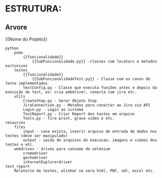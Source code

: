 # ESTRUTURA:
## Arvore

  {{Nome do Projeto}}
  
    python
        poms
            {{funcionalidade}}
                {{SubFuncionalidade.py}} -classes com locators e metodos exclusivos 
        testes
            {{funcionalidade}}
                {{SubFuncionalidadeTest.py}} - Classe com os casos de teste implementados
            testConfig.py - Classe que executa funções antes e depois da execução do test, ex: cria webdriver, conecta com jira etc.
        utils
            CreateStep.py - Gerar Objeto Step
            JiraConnection.py - Metodos para conectar ao Jira via API
            Login.py - Login ao sistema
            TestReport.py - Criar Report dos testes em arquivo
            Tools.py - Tira print, grava video e etc.
    resources
        files
            input - caso exista, inserir arquivo de entrada de dados nos testes (deve ser manipulado)
            output - saida de arquivos de execucao, imagens e videos dos testes e etc.
        webdrives - drives para consumo do selenium
            cromedriver
            gechodriver
            internetExplorerdriver
    test_report
        Relatorio de testes, alinhar se sera html, PDF, xml, excel etc. 

